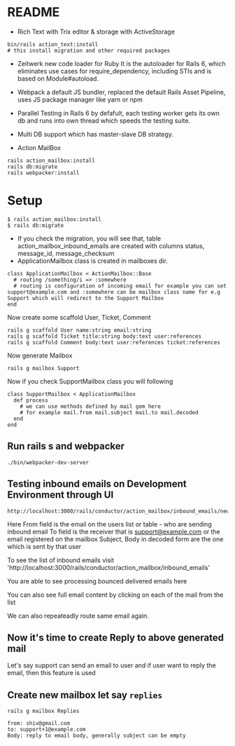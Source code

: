 # README

* Rich Text with Trix editor & storage with ActiveStorage
```
bin/rails action_text:install
# this install migration and other required packages
```
* Zeitwerk new code loader for Ruby
It is the autoloader for Rails 6, which eliminates use cases for require_dependency, including STIs and is based on Module#autoload.

* Webpack a default JS bundler, replaced the default Rails Asset Pipeline, uses JS package manager like yarn or npm

* Parallel Testing in Rails 6 by defafult, each testing worker gets its own db and runs into own thread which speeds the testing suite.

* Multi DB support which has master-slave DB strategy.

* Action MailBox
```
rails action_mailbox:install
rails db:migrate
rails webpacker:install
```

# Setup

```
$ rails action_mailbox:install
$ rails db:migrate
```


* If you check the migration, you will see that, table action_mailbox_inbound_emails are created with columns status, message_id, message_checksum
* ApplicationMailbox class is created in mailboxes dir.

```
class ApplicationMailbox < ActionMailbox::Base
  # routing /something/i => :somewhere
  # routing is configuration of incoming email for example you can set support@example.com and :somewhere can be mailbox class name for e.g Support which will redirect to the Support Mailbox
end

```

Now create some scaffold User, Ticket, Comment

```
rails g scaffold User name:string email:string
rails g scaffold Ticket title:string body:text user:references
rails g scaffold Comment body:text user:references ticket:references
```

Now generate Mailbox

```
rails g mailbox Support

```

Now if you check SupportMailbox class you will following

```
class SupportMailbox < ApplicationMailbox
  def process
    # we can use methods defined by mail gem here
    # for example mail.from mail.subject mail.to mail.decoded
  end
end
```

## Run rails s and webpacker
```
./bin/webpacker-dev-server
```

## Testing inbound emails on Development Environment through UI

```
http://localhost:3000/rails/conductor/action_mailbox/inbound_emails/new
```

Here From field is the email on the users list or table - who are sending inbound email
To field is the receiver that is support@example.com or the email registered on the mailbox
Subject, Body in decoded form are the one which is sent by that user

To see the list of inbound emails visit 'http://localhost:3000/rails/conductor/action_mailbox/inbound_emails'

You are able to see processing bounced delivered emails here

You can also see full email content by clicking on each of the mail from the list

We can also repeateadly route same email again.

## Now it's time to create Reply to above generated mail

Let's say support can send an email to user and if user want to reply the email, then this feature is used


## Create new mailbox let say `replies`

```
rails g mailbox Replies
```

```
from: shiv@gmail.com
to: support+1@example.com
Body: reply to email body, generally subject can be empty
```